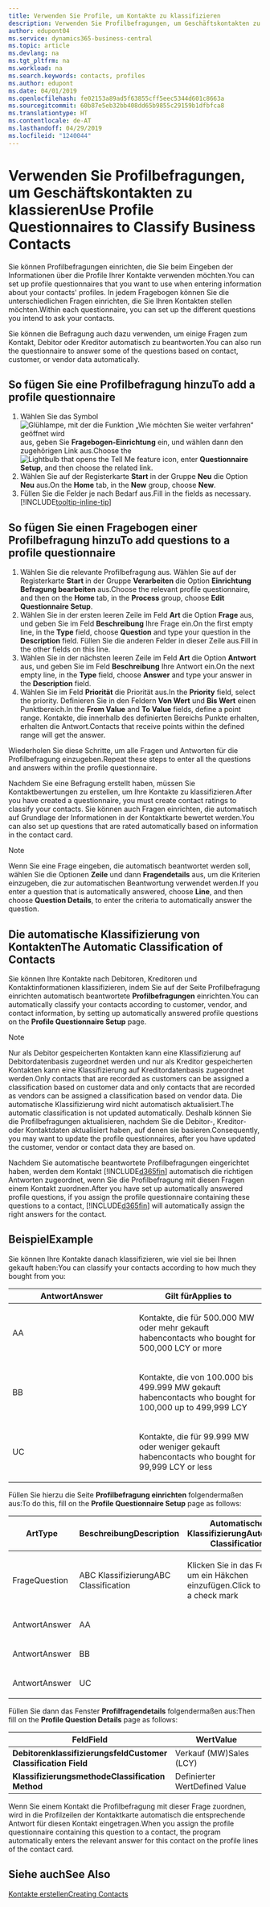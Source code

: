 ```yaml
---
title: Verwenden Sie Profile, um Kontakte zu klassifizieren
description: Verwenden Sie Profilbefragungen, um Geschäftskontakten zu klassieren
author: edupont04
ms.service: dynamics365-business-central
ms.topic: article
ms.devlang: na
ms.tgt_pltfrm: na
ms.workload: na
ms.search.keywords: contacts, profiles
ms.author: edupont
ms.date: 04/01/2019
ms.openlocfilehash: fe02153a89ad5f63855cff5eec5344d601c8663a
ms.sourcegitcommit: 60b87e5eb32bb408dd65b9855c29159b1dfbfca8
ms.translationtype: HT
ms.contentlocale: de-AT
ms.lasthandoff: 04/29/2019
ms.locfileid: "1240044"
---
```

# <a name="use-profile-questionnaires-to-classify-business-contacts"></a><span data-ttu-id="e0f78-103">Verwenden Sie Profilbefragungen, um Geschäftskontakten zu klassieren</span><span class="sxs-lookup"><span data-stu-id="e0f78-103">Use Profile Questionnaires to Classify Business Contacts</span></span>
<span data-ttu-id="e0f78-104">Sie können Profilbefragungen einrichten, die Sie beim Eingeben der Informationen über die Profile Ihrer Kontakte verwenden möchten.</span><span class="sxs-lookup"><span data-stu-id="e0f78-104">You can set up profile questionnaires that you want to use when entering information about your contacts' profiles.</span></span> <span data-ttu-id="e0f78-105">In jedem Fragebogen können Sie die unterschiedlichen Fragen einrichten, die Sie Ihren Kontakten stellen möchten.</span><span class="sxs-lookup"><span data-stu-id="e0f78-105">Within each questionnaire, you can set up the different questions you intend to ask your contacts.</span></span>  

<span data-ttu-id="e0f78-106">Sie können die Befragung auch dazu verwenden, um einige Fragen zum Kontakt, Debitor oder Kreditor automatisch zu beantworten.</span><span class="sxs-lookup"><span data-stu-id="e0f78-106">You can also run the questionnaire to answer some of the questions based on contact, customer, or vendor data automatically.</span></span>  

## <a name="to-add-a-profile-questionnaire"></a><span data-ttu-id="e0f78-107">So fügen Sie eine Profilbefragung hinzu</span><span class="sxs-lookup"><span data-stu-id="e0f78-107">To add a profile questionnaire</span></span>
1.  <span data-ttu-id="e0f78-108">Wählen Sie das Symbol ![Glühlampe, mit der die Funktion „Wie möchten Sie weiter verfahren“ geöffnet wird](media/ui-search/search_small.png "Wie möchten Sie weiter verfahren?") aus, geben Sie **Fragebogen-Einrichtung** ein, und wählen dann den zugehörigen Link aus.</span><span class="sxs-lookup"><span data-stu-id="e0f78-108">Choose the ![Lightbulb that opens the Tell Me feature](media/ui-search/search_small.png "Tell me what you want to do") icon, enter **Questionnaire Setup**, and then choose the related link.</span></span>  
2.  <span data-ttu-id="e0f78-109">Wählen Sie auf der Registerkarte **Start** in der Gruppe **Neu** die Option **Neu** aus.</span><span class="sxs-lookup"><span data-stu-id="e0f78-109">On the **Home** tab, in the **New** group, choose **New**.</span></span>  
3.  <span data-ttu-id="e0f78-110">Füllen Sie die Felder je nach Bedarf aus.</span><span class="sxs-lookup"><span data-stu-id="e0f78-110">Fill in the fields as necessary.</span></span> [!INCLUDE[tooltip-inline-tip](includes/tooltip-inline-tip_md.md)]  

## <a name="to-add-questions-to-a-profile-questionnaire"></a><span data-ttu-id="e0f78-111">So fügen Sie einen Fragebogen einer Profilbefragung hinzu</span><span class="sxs-lookup"><span data-stu-id="e0f78-111">To add questions to a profile questionnaire</span></span>
1.  <span data-ttu-id="e0f78-112">Wählen Sie die relevante Profilbefragung aus. Wählen Sie auf der Registerkarte **Start** in der Gruppe **Verarbeiten** die Option **Einrichtung Befragung bearbeiten** aus.</span><span class="sxs-lookup"><span data-stu-id="e0f78-112">Choose the relevant profile questionnaire, and then on the **Home** tab, in the **Process** group, choose **Edit Questionnaire Setup**.</span></span>  
2.  <span data-ttu-id="e0f78-113">Wählen Sie in der ersten leeren Zeile im Feld **Art** die Option **Frage** aus, und geben Sie im Feld **Beschreibung** Ihre Frage ein.</span><span class="sxs-lookup"><span data-stu-id="e0f78-113">On the first empty line, in the **Type** field, choose **Question** and type your question in the **Description** field.</span></span> <span data-ttu-id="e0f78-114">Füllen Sie die anderen Felder in dieser Zeile aus.</span><span class="sxs-lookup"><span data-stu-id="e0f78-114">Fill in the other fields on this line.</span></span>  
3.  <span data-ttu-id="e0f78-115">Wählen Sie in der nächsten leeren Zeile im Feld **Art** die Option **Antwort** aus, und geben Sie im Feld **Beschreibung** Ihre Antwort ein.</span><span class="sxs-lookup"><span data-stu-id="e0f78-115">On the next empty line, in the **Type** field, choose **Answer** and type your answer in the **Description** field.</span></span>  
4.  <span data-ttu-id="e0f78-116">Wählen Sie im Feld **Priorität** die Priorität aus.</span><span class="sxs-lookup"><span data-stu-id="e0f78-116">In the **Priority** field, select the priority.</span></span> <span data-ttu-id="e0f78-117">Definieren Sie in den Feldern **Von Wert** und **Bis Wert** einen Punktbereich.</span><span class="sxs-lookup"><span data-stu-id="e0f78-117">In the **From Value** and **To Value** fields, define a point range.</span></span> <span data-ttu-id="e0f78-118">Kontakte, die innerhalb des definierten Bereichs Punkte erhalten, erhalten die Antwort.</span><span class="sxs-lookup"><span data-stu-id="e0f78-118">Contacts that receive points within the defined range will get the answer.</span></span>  

<span data-ttu-id="e0f78-119">Wiederholen Sie diese Schritte, um alle Fragen und Antworten für die Profilbefragung einzugeben.</span><span class="sxs-lookup"><span data-stu-id="e0f78-119">Repeat these steps to enter all the questions and answers within the profile questionnaire.</span></span>

<span data-ttu-id="e0f78-120">Nachdem Sie eine Befragung erstellt haben, müssen Sie Kontaktbewertungen zu erstellen, um Ihre Kontakte zu klassifizieren.</span><span class="sxs-lookup"><span data-stu-id="e0f78-120">After you have created a questionnaire, you must create contact ratings to classify your contacts.</span></span> <span data-ttu-id="e0f78-121">Sie können auch Fragen einrichten, die automatisch auf Grundlage der Informationen in der Kontaktkarte bewertet werden.</span><span class="sxs-lookup"><span data-stu-id="e0f78-121">You can also set up questions that are rated automatically based on information in the contact card.</span></span>  

> [!NOTE]
> <span data-ttu-id="e0f78-122">Wenn Sie eine Frage eingeben, die automatisch beantwortet werden soll, wählen Sie die Optionen <STRONG>Zeile</STRONG> und dann <STRONG>Fragendetails</STRONG> aus, um die Kriterien einzugeben, die zur automatischen Beantwortung verwendet werden.</span><span class="sxs-lookup"><span data-stu-id="e0f78-122">If you enter a question that is automatically answered, choose <STRONG>Line</STRONG>, and then choose <STRONG>Question Details</STRONG>, to enter the criteria to automatically answer the question.</span></span>

## <a name="the-automatic-classification-of-contacts"></a><span data-ttu-id="e0f78-123">Die automatische Klassifizierung von Kontakten</span><span class="sxs-lookup"><span data-stu-id="e0f78-123">The Automatic Classification of Contacts</span></span>
<span data-ttu-id="e0f78-124">Sie können Ihre Kontakte nach Debitoren, Kreditoren und Kontaktinformationen klassifizieren, indem Sie auf der Seite Profilbefragung einrichten automatisch beantwortete **Profilbefragungen** einrichten.</span><span class="sxs-lookup"><span data-stu-id="e0f78-124">You can automatically classify your contacts according to customer, vendor, and contact information, by setting up automatically answered profile questions on the **Profile Questionnaire Setup** page.</span></span>  

> [!NOTE]
> <span data-ttu-id="e0f78-125">Nur als Debitor gespeicherten Kontakten kann eine Klassifizierung auf Debitordatenbasis zugeordnet werden und nur als Kreditor gespeicherten Kontakten kann eine Klassifizierung auf Kreditordatenbasis zugeordnet werden.</span><span class="sxs-lookup"><span data-stu-id="e0f78-125">Only contacts that are recorded as customers can be assigned a classification based on customer data and only contacts that are recorded as vendors can be assigned a classification based on vendor data.</span></span> <span data-ttu-id="e0f78-126">Die automatische Klassifizierung wird nicht automatisch aktualisiert.</span><span class="sxs-lookup"><span data-stu-id="e0f78-126">The automatic classification is not updated automatically.</span></span> <span data-ttu-id="e0f78-127">Deshalb können Sie die Profilbefragungen aktualisieren, nachdem Sie die Debitor-, Kreditor- oder Kontaktdaten aktualisiert haben, auf denen sie basieren.</span><span class="sxs-lookup"><span data-stu-id="e0f78-127">Consequently, you may want to update the profile questionnaires, after you have updated the customer, vendor or contact data they are based on.</span></span>  

<span data-ttu-id="e0f78-128">Nachdem Sie automatische beantwortete Profilbefragungen eingerichtet haben, werden dem Kontakt [!INCLUDE[d365fin](includes/d365fin_md.md)] automatisch die richtigen Antworten zugeordnet, wenn Sie die Profilbefragung mit diesen Fragen einem Kontakt zuordnen.</span><span class="sxs-lookup"><span data-stu-id="e0f78-128">After you have set up automatically answered profile questions, if you assign the profile questionnaire containing these questions to a contact, [!INCLUDE[d365fin](includes/d365fin_md.md)] will automatically assign the right answers for the contact.</span></span>  

## <a name="example"></a><span data-ttu-id="e0f78-129">Beispiel</span><span class="sxs-lookup"><span data-stu-id="e0f78-129">Example</span></span>
<span data-ttu-id="e0f78-130">Sie können Ihre Kontakte danach klassifizieren, wie viel sie bei Ihnen gekauft haben:</span><span class="sxs-lookup"><span data-stu-id="e0f78-130">You can classify your contacts according to how much they bought from you:</span></span>

<table>
<colgroup>
<col style="width: 50%" />
<col style="width: 50%" />
</colgroup>
<thead>
<tr class="header">
<th><span data-ttu-id="e0f78-131"><strong>Antwort</strong></span><span class="sxs-lookup"><span data-stu-id="e0f78-131"><strong>Answer</strong></span></span></th>
<th><span data-ttu-id="e0f78-132"><strong>Gilt für</strong></span><span class="sxs-lookup"><span data-stu-id="e0f78-132"><strong>Applies to</strong></span></span></th>
</tr>
</thead>
<tbody>
<tr class="odd">
<td><p><span data-ttu-id="e0f78-133">A</span><span class="sxs-lookup"><span data-stu-id="e0f78-133">A</span></span></p></td>
<td><p><span data-ttu-id="e0f78-134">Kontakte, die für 500.000 MW oder mehr gekauft haben</span><span class="sxs-lookup"><span data-stu-id="e0f78-134">contacts who bought for 500,000 LCY or more</span></span></p></td>
</tr>
<tr class="even">
<td><p><span data-ttu-id="e0f78-135">B</span><span class="sxs-lookup"><span data-stu-id="e0f78-135">B</span></span></p></td>
<td><p><span data-ttu-id="e0f78-136">Kontakte, die von 100.000 bis 499.999 MW gekauft haben</span><span class="sxs-lookup"><span data-stu-id="e0f78-136">contacts who bought for 100,000 up to 499,999 LCY</span></span></p></td>
</tr>
<tr class="odd">
<td><p><span data-ttu-id="e0f78-137">U</span><span class="sxs-lookup"><span data-stu-id="e0f78-137">C</span></span></p></td>
<td><p><span data-ttu-id="e0f78-138">Kontakte, die für 99.999 MW oder weniger gekauft haben</span><span class="sxs-lookup"><span data-stu-id="e0f78-138">contacts who bought for 99,999 LCY or less</span></span></p></td>
</tr>
</tbody>
</table>

<span data-ttu-id="e0f78-139">Füllen Sie hierzu die Seite **Profilbefragung einrichten** folgendermaßen aus:</span><span class="sxs-lookup"><span data-stu-id="e0f78-139">To do this, fill on the **Profile Questionnaire Setup** page as follows:</span></span>


<table>
<colgroup>
<col style="width: 20%" />
<col style="width: 20%" />
<col style="width: 20%" />
<col style="width: 20%" />
<col style="width: 20%" />
</colgroup>
<thead>
<tr class="header">
<th><span data-ttu-id="e0f78-140"><strong>Art</strong></span><span class="sxs-lookup"><span data-stu-id="e0f78-140"><strong>Type</strong></span></span></th>
<th><span data-ttu-id="e0f78-141"><strong>Beschreibung</strong></span><span class="sxs-lookup"><span data-stu-id="e0f78-141"><strong>Description</strong></span></span></th>
<th><span data-ttu-id="e0f78-142"><strong>Automatische Klassifizierung</strong></span><span class="sxs-lookup"><span data-stu-id="e0f78-142"><strong>Automatic Classification</strong></span></span></th>
<th><span data-ttu-id="e0f78-143"><strong>Von Wert</strong></span><span class="sxs-lookup"><span data-stu-id="e0f78-143"><strong>From Value</strong></span></span></th>
<th><span data-ttu-id="e0f78-144"><strong>Bis Wert</strong></span><span class="sxs-lookup"><span data-stu-id="e0f78-144"><strong>To Value</strong></span></span></th>
</tr>
</thead>
<tbody>
<tr class="odd">
<td><p><span data-ttu-id="e0f78-145">Frage</span><span class="sxs-lookup"><span data-stu-id="e0f78-145">Question</span></span></p></td>
<td><p><span data-ttu-id="e0f78-146">ABC Klassifizierung</span><span class="sxs-lookup"><span data-stu-id="e0f78-146">ABC Classification</span></span></p></td>
<td><p><span data-ttu-id="e0f78-147">Klicken Sie in das Feld, um ein Häkchen einzufügen.</span><span class="sxs-lookup"><span data-stu-id="e0f78-147">Click to insert a check mark</span></span></p></td>
<td><p> </p></td>
<td><p> </p></td>
</tr>
<tr class="even">
<td><p><span data-ttu-id="e0f78-148">Antwort</span><span class="sxs-lookup"><span data-stu-id="e0f78-148">Answer</span></span></p></td>
<td><p><span data-ttu-id="e0f78-149">A</span><span class="sxs-lookup"><span data-stu-id="e0f78-149">A</span></span></p></td>
<td><p> </p></td>
<td><p><span data-ttu-id="e0f78-150">500.000</span><span class="sxs-lookup"><span data-stu-id="e0f78-150">500,000</span></span></p></td>
<td><p> </p></td>
</tr>
<tr class="odd">
<td><p><span data-ttu-id="e0f78-151">Antwort</span><span class="sxs-lookup"><span data-stu-id="e0f78-151">Answer</span></span></p></td>
<td><p><span data-ttu-id="e0f78-152">B</span><span class="sxs-lookup"><span data-stu-id="e0f78-152">B</span></span></p></td>
<td><p> </p></td>
<td><p><span data-ttu-id="e0f78-153">100,000</span><span class="sxs-lookup"><span data-stu-id="e0f78-153">100,000</span></span></p></td>
<td><p><span data-ttu-id="e0f78-154">499,999</span><span class="sxs-lookup"><span data-stu-id="e0f78-154">499,999</span></span></p></td>
</tr>
<tr class="even">
<td><p><span data-ttu-id="e0f78-155">Antwort</span><span class="sxs-lookup"><span data-stu-id="e0f78-155">Answer</span></span></p></td>
<td><p><span data-ttu-id="e0f78-156">U</span><span class="sxs-lookup"><span data-stu-id="e0f78-156">C</span></span></p></td>
<td><p> </p></td>
<td><p> </p></td>
<td><p><span data-ttu-id="e0f78-157">99,999</span><span class="sxs-lookup"><span data-stu-id="e0f78-157">99,999</span></span></p></td>
</tr>
</tbody>
</table>

<span data-ttu-id="e0f78-158">Füllen Sie dann das Fenster **Profilfragendetails** folgendermaßen aus:</span><span class="sxs-lookup"><span data-stu-id="e0f78-158">Then fill on the **Profile Question Details** page as follows:</span></span>
<table>
<colgroup>
<col style="width: 50%" />
<col style="width: 50%" />
</colgroup>
<thead>
<tr class="header">
<th><span data-ttu-id="e0f78-159"><strong>Feld</strong></span><span class="sxs-lookup"><span data-stu-id="e0f78-159"><strong>Field</strong></span></span></th>
<th><span data-ttu-id="e0f78-160"><strong>Wert</strong></span><span class="sxs-lookup"><span data-stu-id="e0f78-160"><strong>Value</strong></span></span></th>
</tr>
</thead>
<tbody>
<tr>
<td><span data-ttu-id="e0f78-161"><strong>Debitorenklassifizierungsfeld</strong></span><span class="sxs-lookup"><span data-stu-id="e0f78-161"><strong>Customer Classification Field</strong></span></span></td>
<td><span data-ttu-id="e0f78-162"><emphasis>Verkauf (MW)</emphasis></span><span class="sxs-lookup"><span data-stu-id="e0f78-162"><emphasis>Sales (LCY)</emphasis></span></span></td>
</tr>
<tr>
<td><span data-ttu-id="e0f78-163"><strong>Klassifizierungsmethode</strong></span><span class="sxs-lookup"><span data-stu-id="e0f78-163"><strong>Classification Method</strong></span></span></td>
<td><span data-ttu-id="e0f78-164"><emphasis>Definierter Wert</emphasis></span><span class="sxs-lookup"><span data-stu-id="e0f78-164"><emphasis>Defined Value</emphasis></span></span></td>
</tr>
</tbody>
</table>

<span data-ttu-id="e0f78-165">Wenn Sie einem Kontakt die Profilbefragung mit dieser Frage zuordnen, wird in die Profilzeilen der Kontaktkarte automatisch die entsprechende Antwort für diesen Kontakt eingetragen.</span><span class="sxs-lookup"><span data-stu-id="e0f78-165">When you assign the profile questionnaire containing this question to a contact, the program automatically enters the relevant answer for this contact on the profile lines of the contact card.</span></span>

## <a name="see-also"></a><span data-ttu-id="e0f78-166">Siehe auch</span><span class="sxs-lookup"><span data-stu-id="e0f78-166">See Also</span></span>
[<span data-ttu-id="e0f78-167">Kontakte erstellen</span><span class="sxs-lookup"><span data-stu-id="e0f78-167">Creating Contacts</span></span>](marketing-create-contact-companies.md)  
